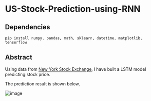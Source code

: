 # US-Stock-Prediction-using-RNN
## Dependencies
```
pip install numpy, pandas, math, sklearn, datetime, matplotlib, tensorflow
```
## Abstract
Using data from [New York Stock Exchange](https://www.kaggle.com/dgawlik/nyse), I have built a LSTM model predicting stock price.

The prediction result is shown below, 

![image](https://user-images.githubusercontent.com/57591312/112934874-3e653580-9155-11eb-9b60-527371cd48e9.png)
